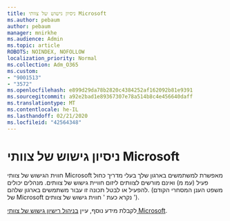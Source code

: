 ```yaml
---
title: ניסיון גישוש של צוותי Microsoft
ms.author: pebaum
author: pebaum
manager: mnirkhe
ms.audience: Admin
ms.topic: article
ROBOTS: NOINDEX, NOFOLLOW
localization_priority: Normal
ms.collection: Adm_O365
ms.custom:
- "9001513"
- "3572"
ms.openlocfilehash: e899d29da78b2820c4384252af162092b81e9391
ms.sourcegitcommit: a92e2bad1e89367307e78a514b8c4e456640daff
ms.translationtype: MT
ms.contentlocale: he-IL
ms.lasthandoff: 02/21/2020
ms.locfileid: "42564348"
---
```

# <a name="microsoft-teams-exploratory-experience"></a>ניסיון גישוש של צוותי Microsoft

חווית הגישוש של צוותי Microsoft מאפשרת למשתמשים בארגון שלך בעלי מדריך כחול פעיל (עמ מ) ואינם מורשים לצוותים ליזום חוויית גישוש של צוותים. מנהלים יכולים להפעיל או לבטל תכונה זו עבור משתמשים בארגון שלהם. (משפט הענן המסחרי הקודם של Microsoft נקרא כעת ' חווית גישוש של צוותים ').

לקבלת מידע נוסף, עיין [בניהול רישיון גישוש של צוותי Microsoft](https://docs.microsoft.com/microsoftteams/teams-exploratory/).
